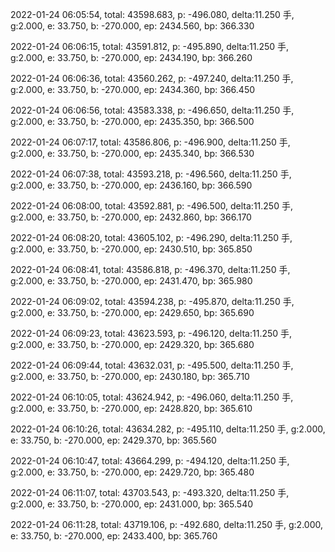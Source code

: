 2022-01-24 06:05:54, total: 43598.683, p: -496.080, delta:11.250 手, g:2.000, e: 33.750, b: -270.000, ep: 2434.560, bp: 366.330

2022-01-24 06:06:15, total: 43591.812, p: -495.890, delta:11.250 手, g:2.000, e: 33.750, b: -270.000, ep: 2434.190, bp: 366.260

2022-01-24 06:06:36, total: 43560.262, p: -497.240, delta:11.250 手, g:2.000, e: 33.750, b: -270.000, ep: 2434.360, bp: 366.450

2022-01-24 06:06:56, total: 43583.338, p: -496.650, delta:11.250 手, g:2.000, e: 33.750, b: -270.000, ep: 2435.350, bp: 366.500

2022-01-24 06:07:17, total: 43586.806, p: -496.900, delta:11.250 手, g:2.000, e: 33.750, b: -270.000, ep: 2435.340, bp: 366.530

2022-01-24 06:07:38, total: 43593.218, p: -496.560, delta:11.250 手, g:2.000, e: 33.750, b: -270.000, ep: 2436.160, bp: 366.590

2022-01-24 06:08:00, total: 43592.881, p: -496.500, delta:11.250 手, g:2.000, e: 33.750, b: -270.000, ep: 2432.860, bp: 366.170

2022-01-24 06:08:20, total: 43605.102, p: -496.290, delta:11.250 手, g:2.000, e: 33.750, b: -270.000, ep: 2430.510, bp: 365.850

2022-01-24 06:08:41, total: 43586.818, p: -496.370, delta:11.250 手, g:2.000, e: 33.750, b: -270.000, ep: 2431.470, bp: 365.980

2022-01-24 06:09:02, total: 43594.238, p: -495.870, delta:11.250 手, g:2.000, e: 33.750, b: -270.000, ep: 2429.650, bp: 365.690

2022-01-24 06:09:23, total: 43623.593, p: -496.120, delta:11.250 手, g:2.000, e: 33.750, b: -270.000, ep: 2429.320, bp: 365.680

2022-01-24 06:09:44, total: 43632.031, p: -495.500, delta:11.250 手, g:2.000, e: 33.750, b: -270.000, ep: 2430.180, bp: 365.710

2022-01-24 06:10:05, total: 43624.942, p: -496.060, delta:11.250 手, g:2.000, e: 33.750, b: -270.000, ep: 2428.820, bp: 365.610

2022-01-24 06:10:26, total: 43634.282, p: -495.110, delta:11.250 手, g:2.000, e: 33.750, b: -270.000, ep: 2429.370, bp: 365.560

2022-01-24 06:10:47, total: 43664.299, p: -494.120, delta:11.250 手, g:2.000, e: 33.750, b: -270.000, ep: 2429.720, bp: 365.480

2022-01-24 06:11:07, total: 43703.543, p: -493.320, delta:11.250 手, g:2.000, e: 33.750, b: -270.000, ep: 2431.000, bp: 365.540

2022-01-24 06:11:28, total: 43719.106, p: -492.680, delta:11.250 手, g:2.000, e: 33.750, b: -270.000, ep: 2433.400, bp: 365.760